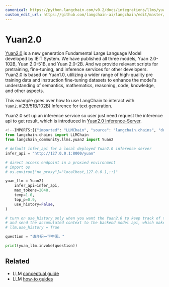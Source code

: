 ```yaml
---
canonical: https://python.langchain.com/v0.2/docs/integrations/llms/yuan2/
custom_edit_url: https://github.com/langchain-ai/langchain/edit/master/docs/docs/integrations/llms/yuan2.ipynb
---
```


# Yuan2.0

[Yuan2.0](https://github.com/IEIT-Yuan/Yuan-2.0) is a new generation Fundamental Large Language Model developed by IEIT System. We have published all three models, Yuan 2.0-102B, Yuan 2.0-51B, and Yuan 2.0-2B. And we provide relevant scripts for pretraining, fine-tuning, and inference services for other developers. Yuan2.0 is based on Yuan1.0, utilizing a wider range of high-quality pre training data and instruction fine-tuning datasets to enhance the model's understanding of semantics, mathematics, reasoning, code, knowledge, and other aspects.

This example goes over how to use LangChain to interact with `Yuan2.0`(2B/51B/102B) Inference for text generation.

Yuan2.0 set up an inference service so user just need request the inference api to get result, which is introduced in [Yuan2.0 Inference-Server](https://github.com/IEIT-Yuan/Yuan-2.0/blob/main/docs/inference_server.md).


```python
<!--IMPORTS:[{"imported": "LLMChain", "source": "langchain.chains", "docs": "https://api.python.langchain.com/en/latest/chains/langchain.chains.llm.LLMChain.html", "title": "Yuan2.0"}, {"imported": "Yuan2", "source": "langchain_community.llms.yuan2", "docs": "https://api.python.langchain.com/en/latest/llms/langchain_community.llms.yuan2.Yuan2.html", "title": "Yuan2.0"}]-->
from langchain.chains import LLMChain
from langchain_community.llms.yuan2 import Yuan2
```


```python
# default infer_api for a local deployed Yuan2.0 inference server
infer_api = "http://127.0.0.1:8000/yuan"

# direct access endpoint in a proxied environment
# import os
# os.environ["no_proxy"]="localhost,127.0.0.1,::1"

yuan_llm = Yuan2(
    infer_api=infer_api,
    max_tokens=2048,
    temp=1.0,
    top_p=0.9,
    use_history=False,
)

# turn on use_history only when you want the Yuan2.0 to keep track of the conversation history
# and send the accumulated context to the backend model api, which make it stateful. By default it is stateless.
# llm.use_history = True
```


```python
question = "请介绍一下中国。"
```


```python
print(yuan_llm.invoke(question))
```


## Related

- LLM [conceptual guide](/docs/concepts/#llms)
- LLM [how-to guides](/docs/how_to/#llms)